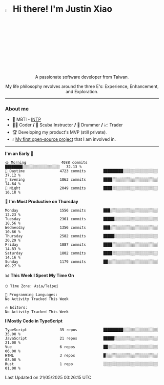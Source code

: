 # <img src="https://media.giphy.com/media/hvRJCLFzcasrR4ia7z/giphy.gif" width="5%">Hi there! I'm Justin Xiao
<p align="center">A passionate software developer from Taiwan.  </p>
<p align="center">My life philosophy revolves around the three E's: Experience, Enhancement, and Exploration.</p>

---
### About me
- 👀 MBTI - [INTP](https://www.16personalities.com/intp-personality)
- 👨‍💻 Coder **/** 🤿 Scuba Instructor **/** 🥁 Drummer **/** 📈 Trader
- 🏆 Developing my product's MVP (still private).
- 💧 [My first open-source project](https://github.com/Game-as-a-Service/Game-Lobby-Web) that I am involved in.

---
<!--START_SECTION:waka-->
**I'm an Early 🐤** 

```text
🌞 Morning                4088 commits        ████████░░░░░░░░░░░░░░░░░   32.13 % 
🌆 Daytime                4723 commits        █████████░░░░░░░░░░░░░░░░   37.12 % 
🌃 Evening                1863 commits        ████░░░░░░░░░░░░░░░░░░░░░   14.64 % 
🌙 Night                  2049 commits        ████░░░░░░░░░░░░░░░░░░░░░   16.10 % 
```
📅 **I'm Most Productive on Thursday** 

```text
Monday                   1556 commits        ███░░░░░░░░░░░░░░░░░░░░░░   12.23 % 
Tuesday                  2361 commits        █████░░░░░░░░░░░░░░░░░░░░   18.56 % 
Wednesday                1356 commits        ███░░░░░░░░░░░░░░░░░░░░░░   10.66 % 
Thursday                 2582 commits        █████░░░░░░░░░░░░░░░░░░░░   20.29 % 
Friday                   1887 commits        ████░░░░░░░░░░░░░░░░░░░░░   14.83 % 
Saturday                 1802 commits        ████░░░░░░░░░░░░░░░░░░░░░   14.16 % 
Sunday                   1179 commits        ██░░░░░░░░░░░░░░░░░░░░░░░   09.27 % 
```


📊 **This Week I Spent My Time On** 

```text
🕑︎ Time Zone: Asia/Taipei

💬 Programming Languages: 
No Activity Tracked This Week

🔥 Editors: 
No Activity Tracked This Week
```

**I Mostly Code in TypeScript** 

```text
TypeScript               35 repos            █████████░░░░░░░░░░░░░░░░   35.00 % 
JavaScript               21 repos            █████░░░░░░░░░░░░░░░░░░░░   21.00 % 
Vue                      6 repos             ██░░░░░░░░░░░░░░░░░░░░░░░   06.00 % 
HTML                     3 repos             █░░░░░░░░░░░░░░░░░░░░░░░░   03.00 % 
Rust                     1 repo              ░░░░░░░░░░░░░░░░░░░░░░░░░   01.00 % 
```




 Last Updated on 21/05/2025 00:26:15 UTC
<!--END_SECTION:waka-->
